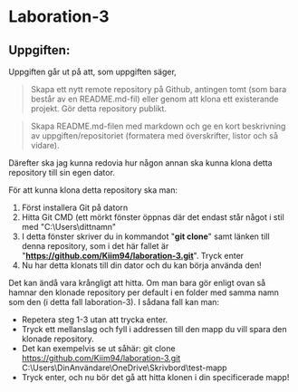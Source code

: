 # Laboration-3
## Uppgiften:
Uppgiften går ut på att, som uppgiften säger,  
>Skapa ett nytt remote repository på Github, antingen tomt (som bara består av en README.md-fil) eller genom att klona ett existerande projekt. Gör detta repository publikt.

> Skapa README.md-filen med markdown och ge en kort beskrivning av uppgiften/repositoriet (formatera med överskrifter, listor och så vidare).

Därefter ska jag kunna redovia hur någon annan ska kunna klona detta repository till sin egen dator.

För att kunna klona detta repository ska man:  
1. Först installera Git på datorn
2. Hitta Git CMD (ett mörkt fönster öppnas där det endast står något i stil med "C:\Users\dittnamn"
3. I detta fönster skriver du in kommandot "**git clone**" samt länken till denna repository, som i det här fallet är "**https://github.com/Kiim94/laboration-3.git**". Tryck enter
4. Nu har detta klonats till din dator och du kan börja använda den!

Det kan ändå vara krångligt att hitta. Om man bara gör enligt ovan så hamnar den klonade repository per default i en folder med samma namn som den (i detta fall laboration-3). I sådana fall kan man:
* Repetera steg 1-3 utan att trycka enter.
* Tryck ett mellanslag och fyll i addressen till den mapp du vill spara den klonade repository.
 * Det kan exempelvis se ut såhär: git clone https://github.com/Kiim94/laboration-3.git C:\Users\DinAnvändare\OneDrive\Skrivbord\test-mapp
* Tryck enter, och nu bör det gå att hitta klonen i din specificerade mapp!